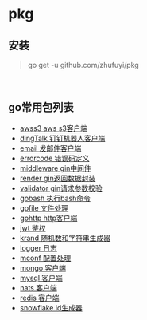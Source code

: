 # pkg

## 安装

> go get -u github.com/zhufuyi/pkg

<br>

## go常用包列表

- [awss3 aws s3客户端](awss3)
- [dingTalk 钉钉机器人客户端](dingTalk)
- [email 发邮件客户端](email)
- [errorcode 错误码定义](gin/errcode)
- [middleware gin中间件](gin/middleware)
- [render gin返回数据封装](gin/render)
- [validator gin请求参数校验](gin/validator)
- [gobash 执行bash命令](gobash)
- [gofile 文件处理](gofile)
- [gohttp http客户端](gohttp)
- [jwt 鉴权](jwt)
- [krand 随机数和字符串生成器](krand)
- [logger 日志](logger)
- [mconf 配置处理](mconf)
- [mongo 客户端](mongo)
- [mysql 客户端](mysql)
- [nats 客户端](nats)
- [redis 客户端](redis)
- [snowflake id生成器](snowflake)
